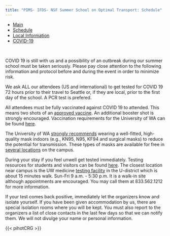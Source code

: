```yaml
---
title: "PIMS- IFDS- NSF Summer School on Optimal Transport: Schedule"
---
```


<ul class="nav nav-pills">
  <li class="nav-item">
    <a class="nav-link" href="../">Main</a>
  </li>
  <li class="nav-item">
    <a class="nav-link" href="#">Schedule</a>
  </li>
  <li class="nav-item">
    <a class="nav-link" href="../localinfo">Local Information</a>
  </li>
  <li class="nav-item">
    <a class="nav-link active" href="#">COVID-19</a>
  </li>
</ul>

<br>

COVID 19 is still with us and a possibility of an outbreak during our summer school must be taken seriously. 
Please pay close attention to the following information and protocol before and during the event in order to minimize risk. 

We ask ALL our attendees (US and international) to get tested for COVID 19 72 hours prior to their travel to Seattle or, if they are local, prior to the first day of the school. A PCR test is prefered. 

All attendees must be fully vaccinated against COVID 19 to attended. This means two shots of an [approved vaccine](https://www.cdc.gov/coronavirus/2019-ncov/vaccines/people-vaccinated-abroad.html). An additional booster shot is strongly encouraged. Vaccination requirements for the University of WA can be found [here](https://www.washington.edu/coronavirus/vaccination-requirement/). 

The University of WA [strongly recommends](https://www.ehs.washington.edu/covid-19-prevention-and-response/face-covering-policy) wearing a well-fitted, high-quality mask indoors (e.g., KN95, N95, KF94 and surgical masks) to reduce the potential for transmission. These types of masks are available for free in [several locations](https://www.washington.edu/coronavirus/2022/01/27/where-to-pick-up-free-high-quality-masks-starting-jan-31/) on the campus.


During your stay if you feel unwell get tested immediately. Testing resources for students and visitors can be found [here](https://www.washington.edu/coronavirus/student-faq/#testloc). The closest location near campus is the UW medicine [testing facility](https://goo.gl/maps/wpRVwHzLtUPTohyr6) in the U-district which is about 15 minutes walk. Sun-Fri 9 a.m. - 5:30 p.m.  It is a walk-in site although appointments are encouraged. You may call them at 833.562.1212 for more information.  

If your test comes back positive, immediately let the organizers know and isolate yourself. If you have been given accommodation by us, there are special isolation rooms where you will be kept. You must also report to the organizers a list of close contacts in the last few days so that we can notify them. We will not divulge your name or personal information.  


{{< pihotCRG >}}
